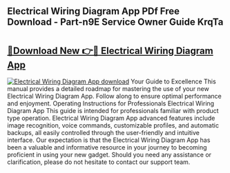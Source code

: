 ## Electrical Wiring Diagram App PDf Free Download - Part-n9E Service Owner Guide KrqTa

# <h2><a href="http://dfqw2v.blite.top/?on=Electrical+Wiring+Diagram+App">🔗Download New 👉🔴 Electrical Wiring Diagram App</a></h2>

[![Electrical Wiring Diagram App download](https://i.imgur.com/lujVjoI.png)](http://dfqw2v.blite.top/?on=Electrical+Wiring+Diagram+App)
Your Guide to Excellence This manual provides a detailed roadmap for mastering the use of your new Electrical Wiring Diagram App. Follow along to ensure optimal performance and enjoyment. Operating Instructions for Professionals Electrical Wiring Diagram App This guide is intended for professionals familiar with product type operation. Electrical Wiring Diagram App advanced features include image recognition, voice commands, customizable profiles, and automatic backups, all easily controlled through the user-friendly and intuitive interface. Our expectation is that the Electrical Wiring Diagram App has been a valuable and informative resource in your journey to becoming proficient in using your new gadget. Should you need any assistance or clarification, please do not hesitate to contact our support team.
